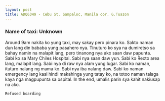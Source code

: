 ```yaml
---
layout: post
title: ADQ6349 - Cebu St. Sampaloc, Manila cor. G.Tuazon
---
```


### Name of taxi: Unknown

Around 9am nakita ko yung taxi, may sakay pero pinara ko. Sakto naman dun lang din bababa yung pasahero nya. Tinuturo ko sya na dumiretso sa bahay namin na malapit lang, pero tinanong nya ako saan daw papunta. Sabi ko sa Mary Chiles Hospital. Sabi nya saan daw yun. Sabi ko Recto area lang, malapit lang. Sabi nya di raw nya alam yung lugar. Sabi ko naman, ituturo nalang ng mama ko. Sabi nya iba nalang daw. Sabi ko naman emergency lang kasi hindi makahinga yung tatay ko, na totoo naman talaga kaya nga magpupunta sa ospital. In the end, umalis parin sya kahit nakiusap na ako.

```Refused boarding```
